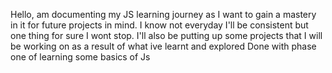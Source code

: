 Hello, am documenting my JS learning journey as I want to gain a mastery in it for future projects in mind.
I know not everyday I'll be consistent but one thing for sure I wont stop.
I'll also be putting up some projects that I will be working on as a result of what ive learnt and explored
Done with phase one of learning some basics of Js
